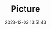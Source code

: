 ---
weight: 1
images:
- /images/edited/132.jpeg
title: Picture
date: 2023-12-03 13:51:43
tags: [luminarneo,work,ilce7m3]
---
